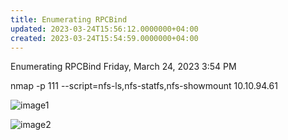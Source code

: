 ```yaml
---
title: Enumerating RPCBind
updated: 2023-03-24T15:56:12.0000000+04:00
created: 2023-03-24T15:54:59.0000000+04:00
---
```


Enumerating RPCBind
Friday, March 24, 2023
3:54 PM

nmap -p 111 --script=nfs-ls,nfs-statfs,nfs-showmount 10.10.94.61

![image1](image1-237.png)

![image2](image2-104.png)

